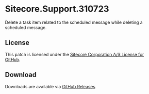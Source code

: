 # Sitecore.Support.310723
Delete a task item related to the scheduled message while deleting a scheduled message.

## License  
This patch is licensed under the [Sitecore Corporation A/S License for GitHub](https://github.com/sitecoresupport/Sitecore.Support.310723/blob/master/LICENSE).  

## Download  
Downloads are available via [GitHub Releases](https://github.com/sitecoresupport/Sitecore.Support.310723/releases).  
